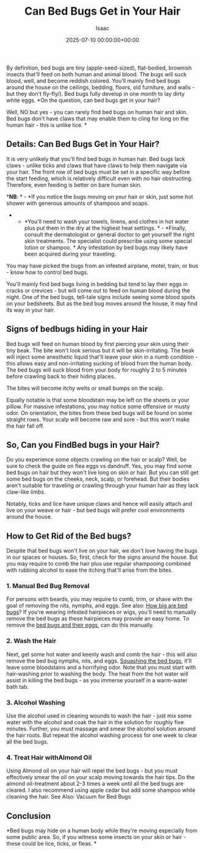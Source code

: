 ﻿---
title: Can Bed Bugs Get in Your Hair
description: By definition, bed bugs are tiny apple-seed-sized, flat-bodied, brownish insects that'll feed on both human and animal blood.
slug: /can-bed-bugs-get-in-your-hair/
date: 2025-07-10 00:00:00+00:00
lastmod: 2025-07-10 00:00:00+03:00
author: Isaac
categories:
- Bed Bugs
- Guide
tags:
- bed-bugs
- bed
- bug
layout: post
---

By definition, bed bugs are tiny (apple-seed-sized), flat-bodied, brownish insects that'll feed on both human and animal blood. The bugs will suck blood, well, and become reddish colored. You'll mainly find bed bugs around the house on the ceilings, bedding, floors, old furniture, and walls - but they don't fly-fly/). Bed bugs fully develop in one month to lay dirty white eggs. *On the question, can bed bugs get in your hair?

Well, NO but yes - you can rarely find bed bugs on human hair and skin. Bed bugs don't have claws that may enable them to cling for long on the human hair - this is unlike lice. *

##  Details: Can Bed Bugs Get in Your Hair?

It is very unlikely that you'll find bed bugs in human hair. Bed bugs lack claws - unlike ticks and claws that have claws to help them navigate via your hair. The front row of bed bugs must be set in a specific way before the start feeding, which is relatively difficult even with no hair obstructing. Therefore, even feeding is better on bare human skin.

***NB**: * - *If you notice the bugs moving on your hair or skin, just some hot shower with generous amounts of shampoos and soaps.

* - *You'll need to wash your towels, linens, and clothes in hot water plus put them in the dry at the highest heat settings. * - *Finally, consult the dermatologist or general doctor to get yourself the right skin treatments. The specialist could prescribe using some special lotion or shampoo. * Any infestation by bed bugs may likely have been acquired during your traveling.

You may have picked the bugs from an infested airplane, motel, train, or bus - know how to control bed bugs.

You'll mainly find bed bugs living in bedding but tend to lay their eggs in cracks or crevices - but will come out to feed on human blood during the night. One of the bed bugs, tell-tale signs include seeing some blood spots on your bedsheets. But as the bed bug moves around the house, it may find its way in your hair.

##  **Signs of bedbugs hiding in your Hair**

Bed bugs will feed on human blood by first piercing your skin using their tiny beak. The bite won't look serious but it will be skin-irritating. The beak will inject some anesthetic liquid that'll leave your skin in a numb condition - this allows easy and non-irritating sucking of blood from the human body. The bed bugs will suck blood from your body for roughly 2 to 5 minutes before crawling back to their hiding places.

The bites will become itchy welts or small bumps on the scalp.

Equally notable is that some bloodstain may be left on the sheets or your pillow. For massive infestations, you may notice some offensive or musty odor. On orientation, the bites from these bed bugs will be found on some straight rows. Your scalp will become raw and sore - but this won't make the hair fall off.

##  So, Can you Find**Bed bugs in your Hair?**

Do you experience some objects crawling on the hair or scalp? Well, be sure to check the guide on flea eggs vs dandruff. Yes, you may find some bed bugs on hair but they won't live long on skin or hair. But you can still get some bed bugs on the cheeks, neck, scalp, or forehead. But their bodies aren't suitable for traveling or crawling through your human hair as they lack claw-like limbs.

Notably, ticks and lice have unique claws and hence will easily attach and live on your weave or hair - but bed bugs will prefer cool environments around the house.

##  How to Get Rid of the Bed bugs?

Despite that bed bugs won't live on your hair, we don't love having the bugs in our spaces or houses. So, first, check for the signs around the house. But you may require to comb the hair plus use regular shampooing combined with rubbing alcohol to ease the itching that'll arise from the bites.

###  1. Manual Bed Bug Removal

For persons with beards, you may require to comb, trim, or shave with the goal of removing the nits, nymphs, and eggs. See also: [How big are bed bugs](https://pestpolicy.com/how-big-are-bed-bugs/)? If you're wearing infested hairpieces or wigs, you'll need to manually remove the bed bugs as these hairpieces may provide an easy home. To remove the [bed bugs and their eggs](https://pestpolicy.com/how-to-kill-bed-bug-eggs/), can do this manually.

###  2. Wash the Hair

Next, get some hot water and keenly wash and comb the hair - this will also remove the bed bug nymphs, nits, and eggs. [Squashing the bed bugs](https://pestpolicy.com/what-happens-when-you-squish-a-bed-bug/), it'll leave some bloodstains and a horrifying odor. Note that you must start with hair-washing prior to washing the body. The heat from the hot water will assist in killing the bed bugs - as you immerse yourself in a warm-water bath tab.

###  3. Alcohol Washing

Use the alcohol used in cleaning wounds to wash the hair - just mix some water with the alcohol and coak the hair in the solution for roughly five minutes. Further, you must massage and smear the alcohol solution around the hair roots. But repeat the alcohol washing process for one week to clear all the bed bugs.

###  4. Treat Hair with**Almond Oil**

Using Almond oil on your hair will repel the bed bugs - but you must effectively smear the oil on your scalp moving towards the hair tips. Do the almond oil-treatment about 2-3 times a week until all the bed bugs are cleared. I also recommend using apple cedar but add some shampoo while cleaning the hair. See Also: Vacuum for Bed Bugs

##  Conclusion

*Bed bugs may hide on a human body while they're moving especially from some public area. So, if you witness some insects on your skin or hair - these could be lice, ticks, or fleas. *

